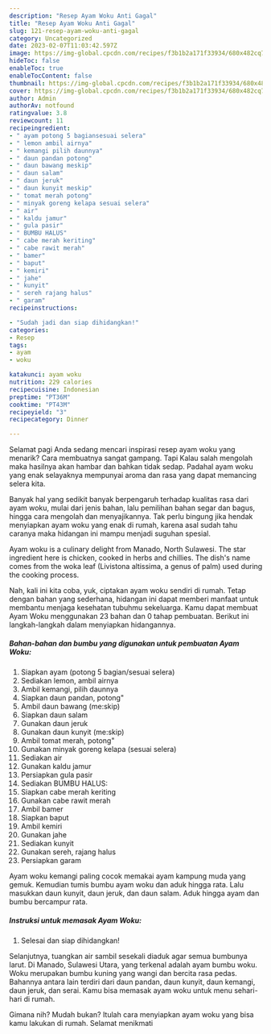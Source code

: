 ```yaml
---
description: "Resep Ayam Woku Anti Gagal"
title: "Resep Ayam Woku Anti Gagal"
slug: 121-resep-ayam-woku-anti-gagal
category: Uncategorized
date: 2023-02-07T11:03:42.597Z
image: https://img-global.cpcdn.com/recipes/f3b1b2a171f33934/680x482cq70/ayam-woku-foto-resep-utama.jpg
hideToc: false
enableToc: true
enableTocContent: false
thumbnail: https://img-global.cpcdn.com/recipes/f3b1b2a171f33934/680x482cq70/ayam-woku-foto-resep-utama.jpg
cover: https://img-global.cpcdn.com/recipes/f3b1b2a171f33934/680x482cq70/ayam-woku-foto-resep-utama.jpg
author: Admin
authorAv: notfound
ratingvalue: 3.8
reviewcount: 11
recipeingredient:
- " ayam potong 5 bagiansesuai selera"
- " lemon ambil airnya"
- " kemangi pilih daunnya"
- " daun pandan potong"
- " daun bawang meskip"
- " daun salam"
- " daun jeruk"
- " daun kunyit meskip"
- " tomat merah potong"
- " minyak goreng kelapa sesuai selera"
- " air"
- " kaldu jamur"
- " gula pasir"
- " BUMBU HALUS"
- " cabe merah keriting"
- " cabe rawit merah"
- " bamer"
- " baput"
- " kemiri"
- " jahe"
- " kunyit"
- " sereh rajang halus"
- " garam"
recipeinstructions:

- "Sudah jadi dan siap dihidangkan!"
categories:
- Resep
tags:
- ayam
- woku

katakunci: ayam woku 
nutrition: 229 calories
recipecuisine: Indonesian
preptime: "PT36M"
cooktime: "PT43M"
recipeyield: "3"
recipecategory: Dinner

---
```



Selamat pagi Anda sedang mencari inspirasi resep ayam woku yang menarik? Cara membuatnya sangat gampang. Tapi Kalau salah mengolah maka hasilnya akan hambar dan bahkan tidak sedap. Padahal ayam woku yang enak selayaknya mempunyai aroma dan rasa yang dapat memancing selera kita.


Banyak hal yang sedikit banyak berpengaruh terhadap kualitas rasa dari ayam woku, mulai dari jenis bahan, lalu pemilihan bahan segar dan bagus, hingga cara mengolah dan menyajikannya. Tak perlu bingung jika hendak menyiapkan ayam woku yang enak di rumah, karena asal sudah tahu caranya maka hidangan ini mampu menjadi suguhan spesial.

Ayam woku is a culinary delight from Manado, North Sulawesi. The star ingredient here is chicken, cooked in herbs and chillies. The dish&#39;s name comes from the woka leaf (Livistona altissima, a genus of palm) used during the cooking process.


Nah, kali ini kita coba, yuk, ciptakan ayam woku sendiri di rumah. Tetap dengan bahan yang sederhana, hidangan ini dapat memberi manfaat untuk membantu menjaga kesehatan tubuhmu sekeluarga. Kamu dapat membuat Ayam Woku menggunakan 23 bahan dan 0 tahap pembuatan. Berikut ini langkah-langkah dalam menyiapkan hidangannya.

<!--inarticleads1-->

##### Bahan-bahan dan bumbu yang digunakan untuk pembuatan Ayam Woku:

1. Siapkan  ayam (potong 5 bagian/sesuai selera)
1. Sediakan  lemon, ambil airnya
1. Ambil  kemangi, pilih daunnya
1. Siapkan  daun pandan, potong&#34;
1. Ambil  daun bawang (me:skip)
1. Siapkan  daun salam
1. Gunakan  daun jeruk
1. Gunakan  daun kunyit (me:skip)
1. Ambil  tomat merah, potong&#34;
1. Gunakan  minyak goreng kelapa (sesuai selera)
1. Sediakan  air
1. Gunakan  kaldu jamur
1. Persiapkan  gula pasir
1. Sediakan  BUMBU HALUS:
1. Siapkan  cabe merah keriting
1. Gunakan  cabe rawit merah
1. Ambil  bamer
1. Siapkan  baput
1. Ambil  kemiri
1. Gunakan  jahe
1. Sediakan  kunyit
1. Gunakan  sereh, rajang halus
1. Persiapkan  garam


Ayam woku kemangi paling cocok memakai ayam kampung muda yang gemuk. Kemudian tumis bumbu ayam woku dan aduk hingga rata. Lalu masukkan daun kunyit, daun jeruk, dan daun salam. Aduk hingga ayam dan bumbu bercampur rata. 

<!--inarticleads2-->

##### Instruksi untuk memasak Ayam Woku:


1. Selesai dan siap dihidangkan!

Selanjutnya, tuangkan air sambil sesekali diaduk agar semua bumbunya larut. Di Manado, Sulawesi Utara, yang terkenal adalah ayam bumbu woku. Woku merupakan bumbu kuning yang wangi dan bercita rasa pedas. Bahannya antara lain terdiri dari daun pandan, daun kunyit, daun kemangi, daun jeruk, dan serai. Kamu bisa memasak ayam woku untuk menu sehari-hari di rumah. 

Gimana nih? Mudah bukan? Itulah cara menyiapkan ayam woku yang bisa kamu lakukan di rumah. Selamat menikmati
